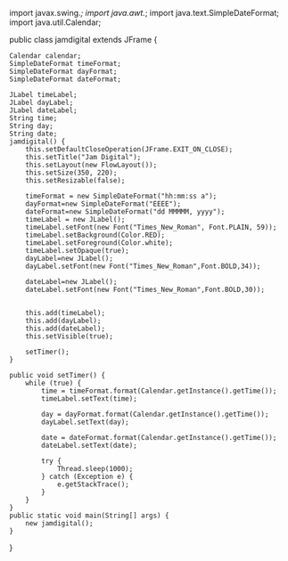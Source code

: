 import javax.swing.*;
import java.awt.*;
import java.text.SimpleDateFormat;
import java.util.Calendar;

public class jamdigital extends JFrame {

    Calendar calendar;
    SimpleDateFormat timeFormat;
    SimpleDateFormat dayFormat;
    SimpleDateFormat dateFormat;

    JLabel timeLabel;
    JLabel dayLabel;
    JLabel dateLabel;
    String time;
    String day;
    String date;
    jamdigital() {
        this.setDefaultCloseOperation(JFrame.EXIT_ON_CLOSE);
        this.setTitle("Jam Digital");
        this.setLayout(new FlowLayout());
        this.setSize(350, 220);
        this.setResizable(false);

        timeFormat = new SimpleDateFormat("hh:mm:ss a");
        dayFormat=new SimpleDateFormat("EEEE");
        dateFormat=new SimpleDateFormat("dd MMMMM, yyyy");
        timeLabel = new JLabel();
        timeLabel.setFont(new Font("Times_New_Roman", Font.PLAIN, 59));
        timeLabel.setBackground(Color.RED);
        timeLabel.setForeground(Color.white);
        timeLabel.setOpaque(true);
        dayLabel=new JLabel();
        dayLabel.setFont(new Font("Times_New_Roman",Font.BOLD,34));

        dateLabel=new JLabel();
        dateLabel.setFont(new Font("Times_New_Roman",Font.BOLD,30));


        this.add(timeLabel);
        this.add(dayLabel);
        this.add(dateLabel);
        this.setVisible(true);

        setTimer();
    }

    public void setTimer() {
        while (true) {
            time = timeFormat.format(Calendar.getInstance().getTime());
            timeLabel.setText(time);

            day = dayFormat.format(Calendar.getInstance().getTime());
            dayLabel.setText(day);

            date = dateFormat.format(Calendar.getInstance().getTime());
            dateLabel.setText(date);

            try {
                Thread.sleep(1000);
            } catch (Exception e) {
                e.getStackTrace();
            }
        }
    }
    public static void main(String[] args) {
        new jamdigital();
    }
} 

